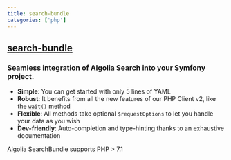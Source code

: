 ```yaml
---
title: search-bundle
categories: ['php']
---
```

## [search-bundle](https://github.com/algolia/search-bundle)

### Seamless integration of Algolia Search into your Symfony project.


 * **Simple**: You can get started with only 5 lines of YAML
 * **Robust**: It benefits from all the new features of our PHP Client v2, like the [`wait()`](/doc/api-reference/api-methods/wait-task/) method
 * **Flexible**: All methods take optional `$requestOptions` to let you handle your data as you wish
 * **Dev-friendly**: Auto-completion and type-hinting thanks to an exhaustive documentation

Algolia SearchBundle supports PHP > 7.1
